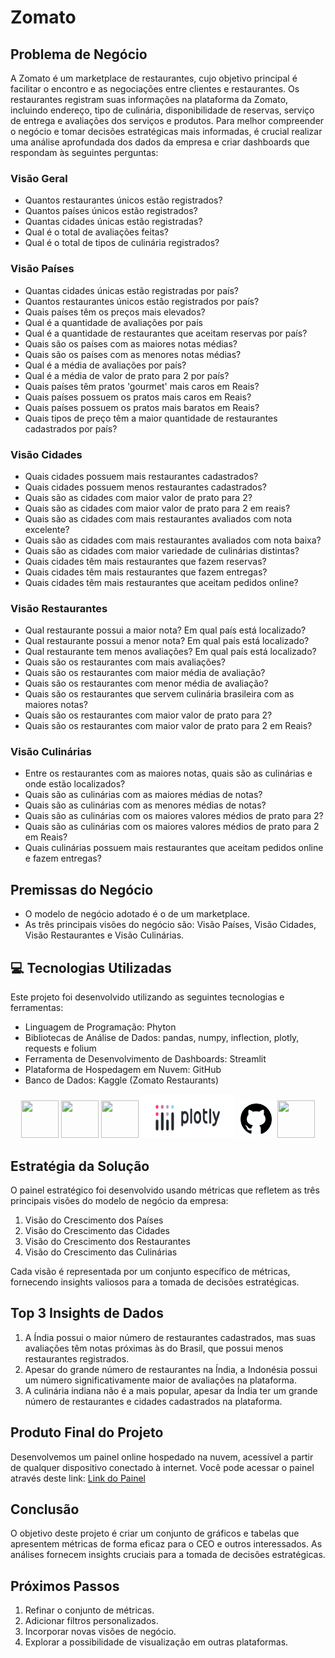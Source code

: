 # Zomato

## Problema de Negócio

A Zomato é um marketplace de restaurantes, cujo objetivo principal é facilitar o encontro e as negociações entre clientes e restaurantes. Os restaurantes registram suas informações na plataforma da Zomato, incluindo endereço, tipo de culinária, disponibilidade de reservas, serviço de entrega e avaliações dos serviços e produtos. Para melhor compreender o negócio e tomar decisões estratégicas mais informadas, é crucial realizar uma análise aprofundada dos dados da empresa e criar dashboards que respondam às seguintes perguntas:

### Visão Geral

- Quantos restaurantes únicos estão registrados?
- Quantos países únicos estão registrados?
- Quantas cidades únicas estão registradas?
- Qual é o total de avaliações feitas?
- Qual é o total de tipos de culinária registrados?

### Visão Países

- Quantas cidades únicas estão registradas por país?
- Quantos restaurantes únicos estão registrados por país?
- Quais países têm os preços mais elevados?
- Qual é a quantidade de avaliações por país
- Qual é a quantidade de restaurantes que aceitam reservas por país?
- Quais são os países com as maiores notas médias?
- Quais são os países com as menores notas médias?
- Qual é a média de avaliações por país?
- Qual é a média de valor de prato para 2 por país?
- Quais países têm pratos 'gourmet' mais caros em Reais?
- Quais países possuem os pratos mais caros em Reais?
- Quais países possuem os pratos mais baratos em Reais?
- Quais tipos de preço têm a maior quantidade de restaurantes cadastrados por país?

### Visão Cidades

- Quais cidades possuem mais restaurantes cadastrados?
- Quais cidades possuem menos restaurantes cadastrados?
- Quais são as cidades com maior valor de prato para 2?
- Quais são as cidades com maior valor de prato para 2 em reais?
- Quais são as cidades com mais restaurantes avaliados com nota excelente?
- Quais são as cidades com mais restaurantes avaliados com nota baixa?
- Quais são as cidades com maior variedade de culinárias distintas?
- Quais cidades têm mais restaurantes que fazem reservas?
- Quais cidades têm mais restaurantes que fazem entregas?
- Quais cidades têm mais restaurantes que aceitam pedidos online?

### Visão Restaurantes

- Qual restaurante possui a maior nota? Em qual país está localizado?
- Qual restaurante possui a menor nota? Em qual país está localizado?
- Qual restaurante tem menos avaliações? Em qual país está localizado?
- Quais são os restaurantes com mais avaliações?
- Quais são os restaurantes com maior média de avaliação?
- Quais são os restaurantes com menor média de avaliação?
- Quais são os restaurantes que servem culinária brasileira com as maiores notas?
- Quais são os restaurantes com maior valor de prato para 2?
- Quais são os restaurantes com maior valor de prato para 2 em Reais?

### Visão Culinárias
- Entre os restaurantes com as maiores notas, quais são as culinárias e onde estão localizados?
- Quais são as culinárias com as maiores médias de notas?
- Quais são as culinárias com as menores médias de notas?
- Quais são as culinárias com os maiores valores médios de prato para 2?
- Quais são as culinárias com os maiores valores médios de prato para 2 em Reais?
- Quais culinárias possuem mais restaurantes que aceitam pedidos online e fazem entregas?

## Premissas do Negócio
- O modelo de negócio adotado é o de um marketplace.
- As três principais visões do negócio são: Visão Países, Visão Cidades, Visão Restaurantes e Visão Culinárias.

## 💻 Tecnologias Utilizadas

Este projeto foi desenvolvido utilizando as seguintes tecnologias e ferramentas:

- Linguagem de Programação: Phyton
- Bibliotecas de Análise de Dados: pandas, numpy, inflection, plotly, requests e folium          
- Ferramenta de Desenvolvimento de Dashboards: Streamlit
- Plataforma de Hospedagem em Nuvem: GitHub
- Banco de Dados: Kaggle (Zomato Restaurants)

<p align="center">
  <img width="60" height="60" src="https://cdn.jsdelivr.net/gh/devicons/devicon/icons/python/python-original.svg"/>
  <img width="60" height="60" src="https://cdn.jsdelivr.net/gh/devicons/devicon/icons/pandas/pandas-original.svg"/>
  <img width="60" height="60" src="https://cdn.jsdelivr.net/gh/devicons/devicon/icons/numpy/numpy-original.svg"/>
  <img width="150" height="70" src="plotly.png">
  <img width="60" height="60" src="github.png">
  <img width="60" height="60" src="https://cdn.jsdelivr.net/gh/devicons/devicon/icons/kaggle/kaggle-original-wordmark.svg"/>
<p/>
  
## Estratégia da Solução

O painel estratégico foi desenvolvido usando métricas que refletem as três principais visões do modelo de negócio da empresa:

1. Visão do Crescimento dos Países
2. Visão do Crescimento das Cidades
3. Visão do Crescimento dos Restaurantes
4. Visão do Crescimento das Culinárias

Cada visão é representada por um conjunto específico de métricas, fornecendo insights valiosos para a tomada de decisões estratégicas.

## Top 3 Insights de Dados

1. A Índia possui o maior número de restaurantes cadastrados, mas suas avaliações têm notas próximas às do Brasil, que possui menos restaurantes registrados.
2. Apesar do grande número de restaurantes na Índia, a Indonésia possui um número significativamente maior de avaliações na plataforma.
3. A culinária indiana não é a mais popular, apesar da Índia ter um grande número de restaurantes e cidades cadastrados na plataforma.

## Produto Final do Projeto

Desenvolvemos um painel online hospedado na nuvem, acessível a partir de qualquer dispositivo conectado à internet. Você pode acessar o painel através deste link: [Link do Painel](https://zomato.streamlit.app/)

## Conclusão

O objetivo deste projeto é criar um conjunto de gráficos e tabelas que apresentem métricas de forma eficaz para o CEO e outros interessados. As análises fornecem insights cruciais para a tomada de decisões estratégicas.

## Próximos Passos

1. Refinar o conjunto de métricas.
2. Adicionar filtros personalizados.
3. Incorporar novas visões de negócio.
4. Explorar a possibilidade de visualização em outras plataformas.

